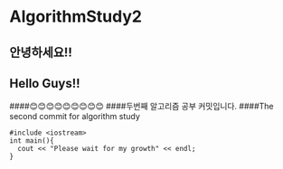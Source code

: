 # AlgorithmStudy2
## 안녕하세요!!
## Hello Guys!!
####😊😊😊😊😊😊😊😊😊
####두번째 알고리즘 공부 커밋입니다.
####The second commit for algorithm study

```
#include <iostream>
int main(){
  cout << "Please wait for my growth" << endl;
}
```
